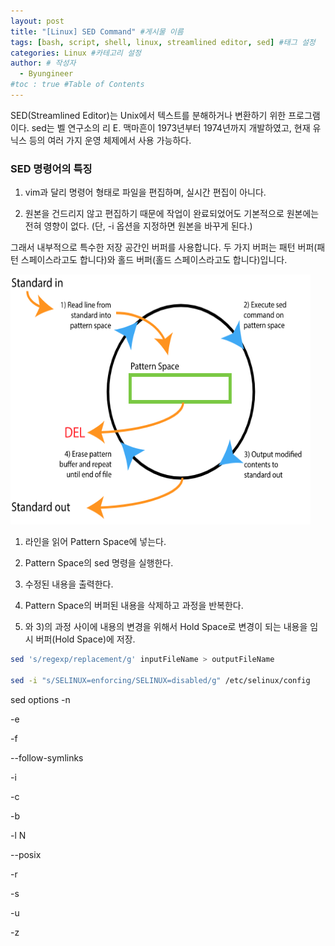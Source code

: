 ```yaml
---
layout: post
title: "[Linux] SED Command" #게시물 이름
tags: [bash, script, shell, linux, streamlined editor, sed] #태그 설정
categories: Linux #카테고리 설정
author: # 작성자
  - Byungineer
#toc : true #Table of Contents
---
```


SED(Streamlined Editor)는 Unix에서 텍스트를 분해하거나 변환하기 위한 프로그램이다. sed는 벨 연구소의 리 E. 맥마흔이 1973년부터 1974년까지 개발하였고, 현재 유닉스 등의 여러 가지 운영 체제에서 사용 가능하다.

### SED 명령어의 특징
1. vim과 달리 명령어 형태로 파일을 편집하며, 실시간 편집이 아니다.

2. 원본을 건드리지 않고 편집하기 때문에 작업이 완료되었어도 기본적으로 원본에는 전혀 영향이 없다.
(단, -i 옵션을 지정하면 원본을 바꾸게 된다.)


그래서 내부적으로 특수한 저장 공간인 버퍼를 사용합니다. 두 가지 버퍼는 패턴 버퍼(패턴 스페이스라고도 합니다)와 홀드 버퍼(홀드 스페이스라고도 합니다)입니다.

<img src="/image/streamlined_editor.png" alt="test" style="height: 400px; width:480px;"/>

1) 라인을 읽어 Pattern Space에 넣는다.
2) Pattern Space의 sed 명령을 실행한다.
3) 수정된 내용을 출력한다.
4) Pattern Space의 버퍼된 내용을 삭제하고 과정을 반복한다.

2) 와 3)의 과정 사이에 내용의 변경을 위해서 Hold Space로 변경이 되는 내용을 임시 버퍼(Hold Space)에 저장.


```bash
sed 's/regexp/replacement/g' inputFileName > outputFileName

sed -i "s/SELINUX=enforcing/SELINUX=disabled/g" /etc/selinux/config
```

sed options
-n

-e

-f

--follow-symlinks

-i

-c

-b

-l N

--posix

-r

-s

-u

-z